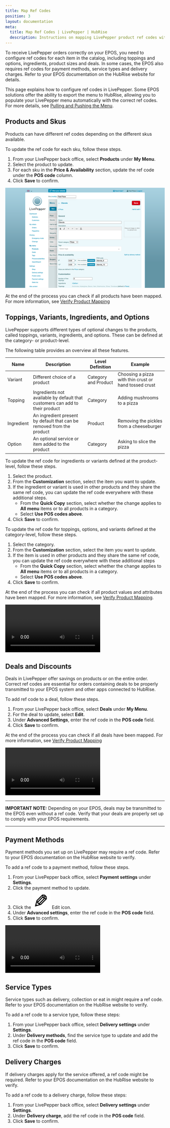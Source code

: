 ```yaml
---
title: Map Ref Codes
position: 3
layout: documentation
meta:
  title: Map Ref Codes | LivePepper | HubRise
  description: Instructions on mapping LivePepper product ref codes with other apps after connecting your EPOS with HubRise. Connect apps and synchronise your data.
---
```


To receive LivePepper orders correctly on your EPOS, you need to configure ref codes for each item in the catalog, including toppings and options, ingredients, product sizes and deals. In some cases, the EPOS also requires ref codes for payment methods, service types and delivery charges. Refer to your EPOS documentation on the HubRise website for details.

This page explains how to configure ref codes in LivePepper.
Some EPOS solutions offer the ability to export the menu to HubRise, allowing you to populate your LivePepper menu automatically with the correct ref codes. For more details, see [Pulling and Pushing the Menu](/apps/livepepper/menu).

## Products and Skus

Products can have different ref codes depending on the different skus available.

To update the ref code for each sku, follow these steps.

1. From your LivePepper back office, select **Products** under **My Menu**.
1. Select the product to update.
1. For each sku in the **Price & Availability** section, update the ref code under the **POS code** column.
1. Click **Save** to confirm.

![Mapping ref codes for skus](../images/001-en-livepepper-skus-ref-codes.png)

At the end of the process you can check if all products have been mapped. For more information, see [Verify Product Mapping](/apps/livepepper/troubleshooting#verify-product-mapping)

## Toppings, Variants, Ingredients, and Options

LivePepper supports different types of optional changes to the products, called toppings, variants, ingredients, and options. These can be defined at the category- or product-level.

The following table provides an overview all these features.

| Name       | Description                                                                  | Level Definition     | Example                                               |
| ---------- | ---------------------------------------------------------------------------- | -------------------- | ----------------------------------------------------- |
| Variant    | Different choice of a product                                                | Category and Product | Choosing a pizza with thin crust or hand tossed crust |
| Topping    | Ingredients not available by default that customers can add to their product | Category             | Adding mushrooms to a pizza                           |
| Ingredient | An ingredient present by default that can be removed from the product        | Product              | Removing the pickles from a cheeseburger              |
| Option     | An optional service or item added to the product                             | Category             | Asking to slice the pizza                             |

To update the ref code for ingredients or variants defined at the product-level, follow these steps.

1. Select the product.
1. From the **Customization** section, select the item you want to update.
1. If the ingredient or variant is used in other products and they share the same ref code, you can update the ref code everywhere with these additional steps.
   - From the **Quick Copy** section, select whether the change applies to **All menu** items or to all products in a category.
   - Select **Use POS codes above**.
1. Click **Save** to confirm.

To update the ref code for toppings, options, and variants defined at the category-level, follow these steps.

1. Select the category.
1. From the **Customization** section, select the item you want to update.
1. If the item is used in other products and they share the same ref code, you can update the ref code everywhere with these additional steps
   - From the **Quick Copy** section, select whether the change applies to **All menu** items or to all products in a category.
   - Select **Use POS codes above**.
1. Click **Save** to confirm.

At the end of the process you can check if all product values and attributes have been mapped. For more information, see [Verify Product Mapping](/apps/livepepper/troubleshooting#verify-product-mapping).

<video controls title="Update Ingredients EPOS Code">
  <source src="../images/018-ingredients-pos-code-update.webm" type="video/webm"/>
</video>

## Deals and Discounts

Deals in LivePepper offer savings on products or on the entire order. Correct ref codes are essential for orders containing deals to be properly transmitted to your EPOS system and other apps connected to HubRise.

To add ref code to a deal, follow these steps.

1. From your LivePepper back office, select **Deals** under **My Menu**.
1. For the deal to update, select **Edit**.
1. Under **Advanced Settings**, enter the ref code in the **POS code** field.
1. Click **Save** to confirm.

At the end of the process you can check if all deals have been mapped. For more information, see [Verify Product Mapping](/apps/livepepper/troubleshooting#verify-product-mapping)

<video controls title="Update Deals Ref Code">
  <source src="../images/019-deals-pos-code-update.webm" type="video/webm"/>
</video>

---

**IMPORTANT NOTE:** Depending on your EPOS, deals may be transmitted to the EPOS even without a ref code. Verify that your deals are properly set up to comply with your EPOS requirements.

---

## Payment Methods

Payment methods you set up on LivePepper may require a ref code. Refer to your EPOS documentation on the HubRise website to verify.

To add a ref code to a payment method, follow these steps.

1. From your LivePepper back office, select **Payment settings** under **Settings**.
1. Click the payment method to update.
1. Click the <InlineImage width="20" height="20">![Pencil icon](../images/__pencil-icon.png)</InlineImage> Edit icon.
1. Under **Advanced settings**, enter the ref code in the **POS code** field.
1. Click **Save** to confirm.

<video controls title="Add Ref Code to Payment Method">
  <source src="../images/024-payment-method-add-pos-code.webm" type="video/webm"/>
</video>

## Service Types

Service types such as delivery, collection or eat in might require a ref code. Refer to your EPOS documentation on the HubRise website to verify.

To add a ref code to a service type, follow these steps:

1. From your LivePepper back office, select **Delivery settings** under **Settings**.
1. Under **Delivery methods**, find the service type to update and add the ref code in the **POS code** field.
1. Click **Save** to confirm.

## Delivery Charges

If delivery charges apply for the service offered, a ref code might be required. Refer to your EPOS documentation on the HubRise website to verify.

To add a ref code to a delivery charge, follow these steps:

1. From your LivePepper back office, select **Delivery settings** under **Settings**.
1. Under **Delivery charge**, add the ref code in the **POS code** field.
1. Click **Save** to confirm.
